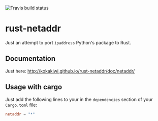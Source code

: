 ![Travis build status](https://travis-ci.org/KokaKiwi/rust-netaddr.svg?branch=master)

rust-netaddr
============

Just an attempt to port `ipaddress` Python's package to Rust.

Documentation
-------------

Just here: http://kokakiwi.github.io/rust-netaddr/doc/netaddr/

Usage with cargo
----------------

Just add the following lines to your in the `dependencies` section of your `Cargo.toml` file:

```toml
netaddr = "*"
```
